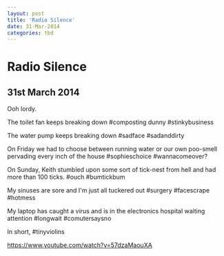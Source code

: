 ```yaml
---
layout: post
title: 'Radio Silence'
date: 31-Mar-2014
categories: tbd
---
```


# Radio Silence

## 31st March 2014

Ooh lordy.

The toilet fan keeps breaking down #composting dunny #stinkybusiness

The water pump keeps breaking down #sadface #sadanddirty

On Friday we had to choose between running water or our own poo-smell pervading every inch of the house #sophieschoice #wannacomeover?

On Sunday,   Keith stumbled upon some sort of tick-nest from hell and had more than 100 ticks. #ouch #bumtickbum

My sinuses are sore and I'm just all tuckered out #surgery #facescrape #hotmess

My laptop has caught a virus and is in the electronics hospital waiting attention #longwait #comutersaysno

In short, #tinyviolins

https://www.youtube.com/watch?v=57dzaMaouXA

 
